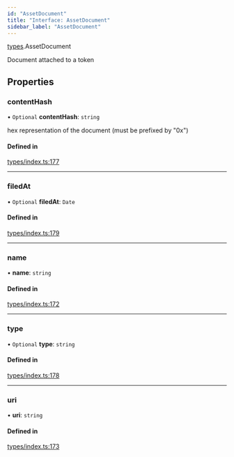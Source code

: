 ```yaml
---
id: "AssetDocument"
title: "Interface: AssetDocument"
sidebar_label: "AssetDocument"
---
```


[types](../../../modules/Types/Types.md).AssetDocument

Document attached to a token

## Properties

### contentHash

• `Optional` **contentHash**: `string`

hex representation of the document (must be prefixed by "0x")

#### Defined in

[types/index.ts:177](https://github.com/PolymeshAssociation/polymesh-sdk/blob/372a67e5d/src/types/index.ts#L177)

___

### filedAt

• `Optional` **filedAt**: `Date`

#### Defined in

[types/index.ts:179](https://github.com/PolymeshAssociation/polymesh-sdk/blob/372a67e5d/src/types/index.ts#L179)

___

### name

• **name**: `string`

#### Defined in

[types/index.ts:172](https://github.com/PolymeshAssociation/polymesh-sdk/blob/372a67e5d/src/types/index.ts#L172)

___

### type

• `Optional` **type**: `string`

#### Defined in

[types/index.ts:178](https://github.com/PolymeshAssociation/polymesh-sdk/blob/372a67e5d/src/types/index.ts#L178)

___

### uri

• **uri**: `string`

#### Defined in

[types/index.ts:173](https://github.com/PolymeshAssociation/polymesh-sdk/blob/372a67e5d/src/types/index.ts#L173)
